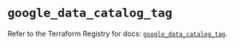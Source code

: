# `google_data_catalog_tag`

Refer to the Terraform Registry for docs: [`google_data_catalog_tag`](https://registry.terraform.io/providers/hashicorp/google/5.20.0/docs/resources/data_catalog_tag).

